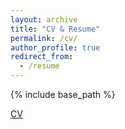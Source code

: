 ```yaml
---
layout: archive
title: "CV & Resume"
permalink: /cv/
author_profile: true
redirect_from:
  - /resume
---
```


{% include base_path %}

[CV](https://github.com/Ericland/Ericland.github.io/blob/master/files/cv.pdf)
